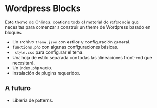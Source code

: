 # Wordpress Blocks

Este theme de Onlines. contiene todo el material de referencia que necesitas para comenzar a construir un theme de Wordpress basado en bloques.

- Un archivo `theme.json` con estilos y configuración general.
- `functions.php` con algunas configuraciones básicas.
- ` style.css` para configurar el tema.
- Una hoja de estilo separada con todas las alineaciones front-end que necesitará.
- Un `index.php` vacío.
- Instalación de plugins requeridos.

## A futuro

- Librería de patterns.
